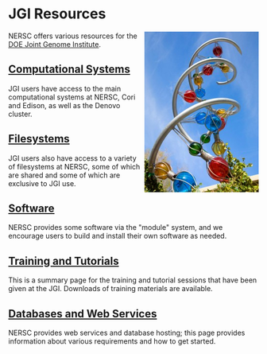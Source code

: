 # JGI Resources

<img style="float: right;" alt="Genepool logo"
src="../../img/Genepool-logo.jpg"> 

NERSC offers various resources for the
[DOE Joint Genome Institute](https://jgi.doe.gov/).

## [Computational Systems](systems.md)

JGI users have access to the main computational systems at NERSC, Cori and
Edison, as well as the Denovo cluster.

## [Filesystems](filesystems.md)

JGI users also have access to a variety of filesystems at NERSC, some of which
are shared and some of which are exclusive to JGI use.

## [Software](software.md)

NERSC provides some software via the "module" system, and we encourage users to
build and install their own software as needed.

## [Training and Tutorials](training.md)

This is a summary page for the training and tutorial sessions that have been
given at the JGI. Downloads of training materials are available.

## [Databases and Web Services](services.md)

NERSC provides web services and database hosting; this page provides
information about various requirements and how to get started.
